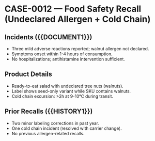 # CASE-0012 — Food Safety Recall (Undeclared Allergen + Cold Chain)

## Incidents ({{DOCUMENT1}})
- Three mild adverse reactions reported; walnut allergen not declared.
- Symptoms onset within 1-4 hours of consumption.
- No hospitalizations; antihistamine intervention sufficient.

## Product Details
- Ready-to-eat salad with undeclared tree nuts (walnuts).
- Label shows seed-only variant while SKU contains walnuts.
- Cold chain excursion: >2h at 9-10°C during transit.

## Prior Recalls ({{HISTORY1}})
- Two minor labeling corrections in past year.
- One cold chain incident (resolved with carrier change).
- No previous allergen-related recalls.
